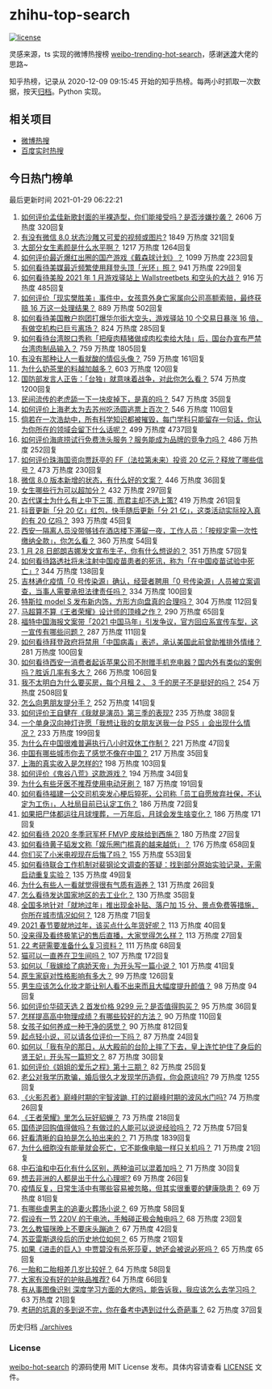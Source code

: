 # zhihu-top-search

[![license](https://img.shields.io/github/license/Arrackisarookie/zhihu-top-search)](https://github.com/Arrackisarookie/zhihu-top-search/blob/master/LICENSE)

灵感来源，ts 实现的微博热搜榜 [weibo-trending-hot-search](https://github.com/justjavac/weibo-trending-hot-search)，感谢[迷渡](https://github.com/justjavac)大佬的思路~

知乎热榜，记录从 2020-12-09 09:15:45 开始的知乎热榜。每两小时抓取一次数据，按天[归档](./archives)。Python 实现。

## 相关项目
+ [微博热搜](https://github.com/Arrackisarookie/weibo-hot-search)
+ [百度实时热搜](https://github.com/Arrackisarookie/baidu-hot-search)

## 今日热门榜单

<!-- Rank Begin -->

最后更新时间 2021-01-29 06:22:21

1. [如何评价孟佳新歌封面的半裸造型，你们能接受吗？是否涉嫌抄袭？](https://www.zhihu.com/question/441630051) 2606 万热度 320回复
1. [有没有微信 8.0 状态沙雕又可爱的视频或图片?](https://www.zhihu.com/question/441253090) 1849 万热度 321回复
1. [大部分女生素颜是什么水平啊？](https://www.zhihu.com/question/397929197) 1217 万热度 1264回复
1. [如何评价最近爆红出圈的国产游戏《戴森球计划》？](https://www.zhihu.com/question/423211989) 1099 万热度 223回复
1. [如何看待美媒最近频繁使用拜登头顶「光环」照？](https://www.zhihu.com/question/441616921) 941 万热度 229回复
1. [如何看待美股 2021 年 1 月游戏驿站上 Wallstreetbets 和空头的大战？](https://www.zhihu.com/question/441216506) 916 万热度 485回复
1. [如何评价「现实樊胜美」事件中，女孩意外身亡家属向公司高额索赔，最终获赔 16 万这一处理结果？](https://www.zhihu.com/question/441359694) 889 万热度 502回复
1. [如何看待美国散户抱团打爆华尔街大空头，游戏驿站 10 个交易日暴涨 16 倍，有做空机构已巨亏离场？](https://www.zhihu.com/question/441605142) 824 万热度 285回复
1. [如何看待台湾脱口秀称「把瘦肉精猪做成肉松卖给大陆」后，国台办宣布严禁台湾肉制品输入？](https://www.zhihu.com/question/441439053) 759 万热度 1805回复
1. [有没有那种让人一看就酸的情侣头像？](https://www.zhihu.com/question/432753689) 759 万热度 161回复
1. [为什么奶茶里的料越加越多？](https://www.zhihu.com/question/435709314) 603 万热度 120回复
1. [国防部发言人正告：「台独」就意味着战争，对此你怎么看？](https://www.zhihu.com/question/441675150) 574 万热度 1200回复
1. [民间流传的老虎舔一下一块皮掉下，是真的吗？](https://www.zhihu.com/question/440186147) 547 万热度 35回复
1. [如何评价上海老太为去苏州吃汤圆逃票上百次？](https://www.zhihu.com/question/441465968) 546 万热度 110回复
1. [倘若在一次浩劫中，所有科学知识都被摧毁，每门学科只能留存一句话，你认为你所在的领域会留下什么话呢？](https://www.zhihu.com/question/411131127) 499 万热度 4737回复
1. [如何评价海底捞试行免费洗头服务？服务能成为品牌的竞争力吗？](https://www.zhihu.com/question/441461715) 486 万热度 252回复
1. [如何评价珠海国资向贾跃亭的 FF（法拉第未来）投资 20 亿元？释放了哪些信号？](https://www.zhihu.com/question/441397631) 473 万热度 230回复
1. [微信 8.0 版本新增的状态，有什么好的文案？](https://www.zhihu.com/question/440539117) 446 万热度 36回复
1. [女生哪些行为可以超加分？](https://www.zhihu.com/question/440624376) 432 万热度 297回复
1. [古代谋士为什么有上中下三策, 而君主却不选上策?](https://www.zhihu.com/question/441374666) 419 万热度 261回复
1. [抖音更新「分 20 亿」红包，快手随后更新「分 21 亿」，这类活动实际投入真的有 20 亿吗？](https://www.zhihu.com/question/441453090) 393 万热度 45回复
1. [西安一隔离人员没带够钱在酒店楼下滞留一夜，工作人员：「按规定需一次性缴纳全款」，你怎么看？](https://www.zhihu.com/question/441416399) 360 万热度 54回复
1. [1 月 28 日郎朗吉娜发文宣布生子，你有什么想说的？](https://www.zhihu.com/question/441716137) 351 万热度 57回复
1. [如何看待路透社将未注射中国疫苗患者的死讯，称为「在中国疫苗试验中死亡」?](https://www.zhihu.com/question/441612344) 344 万热度 138回复
1. [吉林通化疫情「0 号传染源」确认，经营者聘用「0 号传染源」人员被立案调查，当事人需要承担法律责任吗？](https://www.zhihu.com/question/441649751) 334 万热度 100回复
1. [特斯拉 model S 发布新内饰，方形方向盘真的合理吗？](https://www.zhihu.com/question/441606052) 304 万热度 112回复
1. [马超算不算《王者荣耀》设计师的顶峰之作？](https://www.zhihu.com/question/406602884) 290 万热度 65回复
1. [福特中国海报文案带「2021 中国马年」引发争议，官方回应系宣传车型，这一宣传有哪些问题？](https://www.zhihu.com/question/441665170) 287 万热度 111回复
1. [如何看待拜登政府将禁用「中国病毒」表述，承认美国此前曾助推排外情绪？](https://www.zhihu.com/question/441439939) 281 万热度 100回复
1. [如何看待西安一消费者起诉苹果公司不附赠手机充电器？国内外有类似的案例吗？胜诉几率有多大？](https://www.zhihu.com/question/441619372) 266 万热度 106回复
1. [我不太明白为什么要买房，每个月租 2 、 3 千的房子不是挺好的吗？](https://www.zhihu.com/question/437461534) 254 万热度 2508回复
1. [怎么向男朋友提分手？](https://www.zhihu.com/question/327222167) 252 万热度 141回复
1. [如何评价王自健在《我就是演员》第三季的表现?](https://www.zhihu.com/question/434577571) 235 万热度 38回复
1. [一个单身汉向神灯许愿「我想让我的女朋友送我一台 PS5 」会出现什么情况？](https://www.zhihu.com/question/441177338) 233 万热度 199回复
1. [为什么在中国很难普遍执行八小时双休工作制？](https://www.zhihu.com/question/441330415) 221 万热度 47回复
1. [中国有哪些城市你去了感觉不像在中国？](https://www.zhihu.com/question/441522495) 217 万热度 35回复
1. [上海的真实收入是怎样的?](https://www.zhihu.com/question/35101882) 198 万热度 103回复
1. [如何评价《鬼谷八荒》这款游戏？](https://www.zhihu.com/question/441544416) 194 万热度 34回复
1. [为什么有些牙医不推荐使用电动牙刷？](https://www.zhihu.com/question/364359077) 187 万热度 191回复
1. [如何看待福建一公交司机突发心梗后猝死，公司称「员工自愿放弃社保，不认定为工伤」，人社局目前已认定工伤？](https://www.zhihu.com/question/441617755) 186 万热度 72回复
1. [如果把尸体都运往月球埋葬，一万年后，月球会发生啥变化？](https://www.zhihu.com/question/434110772) 186 万热度 171回复
1. [如何看待 2020 冬季冠军杯 FMVP 皮肤给到西施？](https://www.zhihu.com/question/441497175) 180 万热度 27回复
1. [如何看待黄子韬发文称「娱乐圈门槛真的越来越低」？](https://www.zhihu.com/question/441492754) 176 万热度 658回复
1. [你们买了小米电视现在后悔了吗？](https://www.zhihu.com/question/395770084) 155 万热度 553回复
1. [如何看待联合工作机制对裴钢论文调查的答疑：找到部分原始实验记录，无需启动重复实验？](https://www.zhihu.com/question/441750359) 135 万热度 49回复
1. [为什么有些人一看就觉得很有气质有涵养？](https://www.zhihu.com/question/283957149) 131 万热度 26回复
1. [怎么看待发达国家地区的去工业化？](https://www.zhihu.com/question/440112836) 130 万热度 35回复
1. [全国多地针对「就地过年」推出现金补贴、落户加 15 分、景点免费等措施，你所在城市情况如何？](https://www.zhihu.com/question/441471973) 128 万热度 71回复
1. [2021 春节要就地过年，该买点什么年货好呢？](https://www.zhihu.com/question/441111150) 113 万热度 40回复
1. [没来得及看终极笔记的售后直播，大家觉得怎么样？](https://www.zhihu.com/question/441580139) 113 万热度 27回复
1. [22 考研需要准备什么复习资料？](https://www.zhihu.com/question/420570846) 111 万热度 68回复
1. [猫可以一直养在卫生间吗？](https://www.zhihu.com/question/439219924) 107 万热度 172回复
1. [如何以「我嫁给了病娇天帝」为开头写一篇小说？](https://www.zhihu.com/question/430611077) 101 万热度 41回复
1. [原生家庭对性格影响有多大？](https://www.zhihu.com/question/441181610) 99 万热度 126回复
1. [男生应该怎么化妆才能让别人看不出来而且大幅度提升颜值？](https://www.zhihu.com/question/29712127) 98 万热度 94回复
1. [如何评价华硕天选 2 首发价格 9299 元？是否值得购买？](https://www.zhihu.com/question/441264227) 95 万热度 36回复
1. [怎样提高高中物理成绩？有哪些较好的方法？](https://www.zhihu.com/question/20300295) 90 万热度 110回复
1. [女孩子如何养成一种干净的感觉？](https://www.zhihu.com/question/314591554) 90 万热度 812回复
1. [起点轻小说，可以请各位评价一下吗？](https://www.zhihu.com/question/441171007) 87 万热度 24回复
1. [如何以「我有孕的那日，从大殿前的台阶上摔了下去，皇上连忙护住了身后的贤王妃」开头写一篇短文？](https://www.zhihu.com/question/424583928) 87 万热度 30回复
1. [如何评价《姐姐的爱乐之程》第十三期？](https://www.zhihu.com/question/441501689) 82 万热度 25回复
1. [老公对我学历欺骗，婚后很久才发现学历造假，你会原谅吗?](https://www.zhihu.com/question/347657075) 79 万热度 1255回复
1. [《火影忍者》巅峰时期的宇智波鼬, 打的过巅峰时期的波风水门吗?](https://www.zhihu.com/question/441235998) 74 万热度 26回复
1. [《王者荣耀》里怎么玩好貂蝉？](https://www.zhihu.com/question/49259933) 73 万热度 218回复
1. [国债逆回购值得做吗？有做过的人能可以说说经验吗？](https://www.zhihu.com/question/21861939) 72 万热度 57回复
1. [好看清晰的自拍是怎么拍出来的？](https://www.zhihu.com/question/267598322) 71 万热度 1839回复
1. [为什么细胞没有能量就会死亡，它不能像电脑一样只关机吗？](https://www.zhihu.com/question/441076083) 71 万热度 21回复
1. [中石油和中石化有什么区别，两种油可以混着加吗？](https://www.zhihu.com/question/349457216) 71 万热度 30回复
1. [想去非洲的人都是出于什么心理呢?](https://www.zhihu.com/question/366310959) 69 万热度 26回复
1. [疫情反复，日常生活中有哪些容易被忽略，但其实很重要的健康隐患？](https://www.zhihu.com/question/440677584) 69 万热度 81回复
1. [有哪些虐男主的追妻火葬场小说？](https://www.zhihu.com/question/357318816) 69 万热度 58回复
1. [假设有一节 220V 的干电池，手触碰正极会触电吗？](https://www.zhihu.com/question/20855154) 68 万热度 23回复
1. [怎么教猫咪晚上不要床头蹦迪？](https://www.zhihu.com/question/440770837) 67 万热度 42回复
1. [苏亚雷斯退役后的历史地位如何？](https://www.zhihu.com/question/382010119) 65 万热度 21回复
1. [如果《进击的巨人》中贾碧没有杀死莎夏，她还会被说必死吗？](https://www.zhihu.com/question/434832982) 65 万热度 65回复
1. [一胎和二胎相差几岁比较好？](https://www.zhihu.com/question/440730945) 64 万热度 58回复
1. [大家有没有好的护肤品推荐?](https://www.zhihu.com/question/322372687) 64 万热度 66回复
1. [有从事图像识别 深度学习方面的大佬吗，能告诉我，我应该怎么去学习吗？](https://www.zhihu.com/question/427704119) 63 万热度 21回复
1. [考研的坑真的多到说不完，你在备考中遇到过什么奇葩事？](https://www.zhihu.com/question/438988981) 62 万热度 37回复
<!-- Rank End -->

历史归档 [./archives](./archives)

### License

[weibo-hot-search](https://github.com/Arrackisarookie/zhihu-top-search) 的源码使用 MIT License 发布。具体内容请查看 [LICENSE](./LICENSE) 文件。
